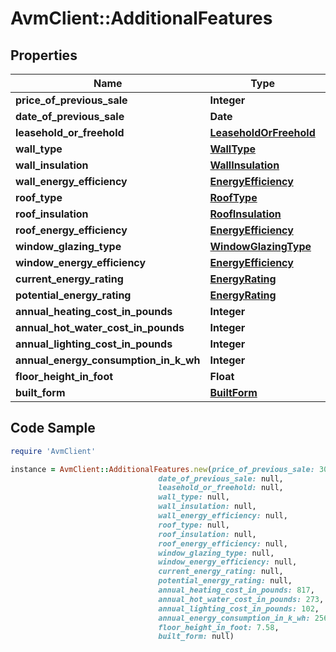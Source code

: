 # AvmClient::AdditionalFeatures

## Properties

Name | Type | Description | Notes
------------ | ------------- | ------------- | -------------
**price_of_previous_sale** | **Integer** |  | [optional] 
**date_of_previous_sale** | **Date** |  | [optional] 
**leasehold_or_freehold** | [**LeaseholdOrFreehold**](LeaseholdOrFreehold.md) |  | [optional] 
**wall_type** | [**WallType**](WallType.md) |  | [optional] 
**wall_insulation** | [**WallInsulation**](WallInsulation.md) |  | [optional] 
**wall_energy_efficiency** | [**EnergyEfficiency**](EnergyEfficiency.md) |  | [optional] 
**roof_type** | [**RoofType**](RoofType.md) |  | [optional] 
**roof_insulation** | [**RoofInsulation**](RoofInsulation.md) |  | [optional] 
**roof_energy_efficiency** | [**EnergyEfficiency**](EnergyEfficiency.md) |  | [optional] 
**window_glazing_type** | [**WindowGlazingType**](WindowGlazingType.md) |  | [optional] 
**window_energy_efficiency** | [**EnergyEfficiency**](EnergyEfficiency.md) |  | [optional] 
**current_energy_rating** | [**EnergyRating**](EnergyRating.md) |  | [optional] 
**potential_energy_rating** | [**EnergyRating**](EnergyRating.md) |  | [optional] 
**annual_heating_cost_in_pounds** | **Integer** |  | [optional] 
**annual_hot_water_cost_in_pounds** | **Integer** |  | [optional] 
**annual_lighting_cost_in_pounds** | **Integer** |  | [optional] 
**annual_energy_consumption_in_k_wh** | **Integer** |  | [optional] 
**floor_height_in_foot** | **Float** |  | [optional] 
**built_form** | [**BuiltForm**](BuiltForm.md) |  | [optional] 

## Code Sample

```ruby
require 'AvmClient'

instance = AvmClient::AdditionalFeatures.new(price_of_previous_sale: 300000,
                                 date_of_previous_sale: null,
                                 leasehold_or_freehold: null,
                                 wall_type: null,
                                 wall_insulation: null,
                                 wall_energy_efficiency: null,
                                 roof_type: null,
                                 roof_insulation: null,
                                 roof_energy_efficiency: null,
                                 window_glazing_type: null,
                                 window_energy_efficiency: null,
                                 current_energy_rating: null,
                                 potential_energy_rating: null,
                                 annual_heating_cost_in_pounds: 817,
                                 annual_hot_water_cost_in_pounds: 273,
                                 annual_lighting_cost_in_pounds: 102,
                                 annual_energy_consumption_in_k_wh: 25662,
                                 floor_height_in_foot: 7.58,
                                 built_form: null)
```


